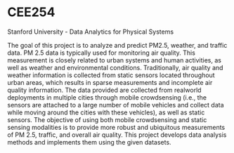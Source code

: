 # CEE254
Stanford University - Data Analytics for Physical Systems 

The goal of this project is to analyze and predict PM2.5, weather, and traffic data. PM 2.5 data is typically used for monitoring air quality. 
This measurement is closely related to urban systems and human activities, as well as weather and environmental conditions. Traditionally, air quality
and weather information is collected from static sensors located throughout urban areas, which results in sparse measurements and incomplete air 
quality information. The data provided are collected from realworld deployments in multiple cities through mobile crowdsensing (i.e., the sensors
are attached to a large number of mobile vehicles and collect data while moving around the cities with these vehicles), as well as static sensors. 
The objective of using both mobile crowdsensing and static sensing modalities is to provide more robust and ubiquitous measurements of PM 2.5, traffic, 
and overall air quality. This project develops data analysis methods and implements them using the given datasets.
